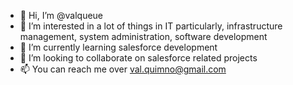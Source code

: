 - 👋 Hi, I’m @valqueue
- 👀 I’m interested in a lot of things in IT particularly, infrastructure management, system administration, software development 
- 🌱 I’m currently learning salesforce development
- 💞️ I’m looking to collaborate on salesforce related projects
- 📫 You can reach me over val.quimno@gmail.com

<!---
valqueue/valqueue is a ✨ special ✨ repository because its `README.md` (this file) appears on your GitHub profile.
You can click the Preview link to take a look at your changes.
--->
